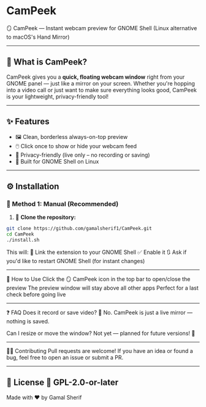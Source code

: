 # CamPeek
🪞 CamPeek — Instant webcam preview for GNOME Shell (Linux alternative to macOS's Hand Mirror)

---

## 📸 What is CamPeek?

CamPeek gives you a **quick, floating webcam window** right from your GNOME panel — just like a mirror on your screen. Whether you're hopping into a video call or just want to make sure everything looks good, CamPeek is your lightweight, privacy-friendly tool!

---

## ✨ Features

- 🖼️ Clean, borderless always-on-top preview  
- 🖱️ Click once to show or hide your webcam feed  
- 🔐 Privacy-friendly (live only – no recording or saving)  
- 🐧 Built for GNOME Shell on Linux  

---

## ⚙️ Installation

### 🔧 Method 1: Manual (Recommended)

1. 🧬 **Clone the repository:**
```bash
git clone https://github.com/gamalsherif1/CamPeek.git
cd CamPeek
./install.sh
```
This will:
🔁 Link the extension to your GNOME Shell
✅ Enable it
🔃 Ask if you'd like to restart GNOME Shell (for instant changes)

---

🧪 How to Use
Click the 🪞 CamPeek icon in the top bar to open/close the preview
The preview window will stay above all other apps
Perfect for a last check before going live

---

❓ FAQ
Does it record or save video?
🔐 No. CamPeek is just a live mirror — nothing is saved.

Can I resize or move the window?
Not yet — planned for future versions! 🎯


---
👨‍💻 Contributing
Pull requests are welcome! If you have an idea or found a bug, feel free to open an issue or submit a PR.

---
📄 License
🧾 GPL-2.0-or-later
---

Made with ❤️ by Gamal Sherif
